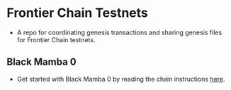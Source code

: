 # Frontier Chain Testnets

- A repo for coordinating genesis transactions and sharing genesis files for Frontier Chain testnets.

## Black Mamba 0

- Get started with Black Mamba 0 by reading the chain instructions [here](0-black-mamba).
